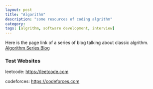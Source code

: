 ```yaml
---
layout: post
title: "Algorithm"
description: "some resources of coding algrithm"
category: 
tags: [algrithm, software development, interview]
---
```

Here is the page link of a series of blog talking about classic algrithm.
<a href="http://blog.csdn.net/morewindows/article/details/6657829" class="btn"> Algorithm Series Blog </a>

### Test Websites
<p>leetcode: <a href="https://leetcode.com"> https://leetcode.com </a></p>
codeforces: <a href="https://codeforces.com"> https://codeforces.com </a>
